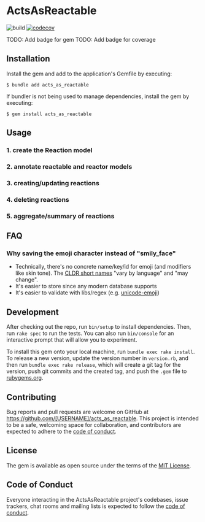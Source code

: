 # ActsAsReactable

![build](https://github.com/public-reactions/acts_as_reactable/actions/workflows/main.yml/badge.svg)
[![codecov](https://codecov.io/gh/public-reactions/acts_as_reactable/branch/main/graph/badge.svg?token=OVDCJIQAFN)](https://codecov.io/gh/public-reactions/acts_as_reactable)

TODO: Add badge for gem
TODO: Add badge for coverage

## Installation

Install the gem and add to the application's Gemfile by executing:

    $ bundle add acts_as_reactable

If bundler is not being used to manage dependencies, install the gem by executing:

    $ gem install acts_as_reactable

## Usage

### 1. create the Reaction model

### 2. annotate reactable and reactor models

### 3. creating/updating reactions

### 4. deleting reactions

### 5. aggregate/summary of reactions

## FAQ

### Why saving the emoji character instead of "smily_face"

- Technically, there's no concrete name/key/id for emoji (and modifiers like skin tone). The [CLDR short names](https://unicode.org/emoji/format.html#col-name) "vary by language" and "may change".
- It's easier to store since any modern database supports 
- It's easier to validate with libs/regex (e.g. [unicode-emoji](https://github.com/janlelis/unicode-emoji))

## Development

After checking out the repo, run `bin/setup` to install dependencies. Then, run `rake spec` to run the tests. You can also run `bin/console` for an interactive prompt that will allow you to experiment.

To install this gem onto your local machine, run `bundle exec rake install`. To release a new version, update the version number in `version.rb`, and then run `bundle exec rake release`, which will create a git tag for the version, push git commits and the created tag, and push the `.gem` file to [rubygems.org](https://rubygems.org).

## Contributing

Bug reports and pull requests are welcome on GitHub at https://github.com/[USERNAME]/acts_as_reactable. This project is intended to be a safe, welcoming space for collaboration, and contributors are expected to adhere to the [code of conduct](https://github.com/[USERNAME]/acts_as_reactable/blob/main/CODE_OF_CONDUCT.md).

## License

The gem is available as open source under the terms of the [MIT License](https://opensource.org/licenses/MIT).

## Code of Conduct

Everyone interacting in the ActsAsReactable project's codebases, issue trackers, chat rooms and mailing lists is expected to follow the [code of conduct](https://github.com/[USERNAME]/acts_as_reactable/blob/main/CODE_OF_CONDUCT.md).
